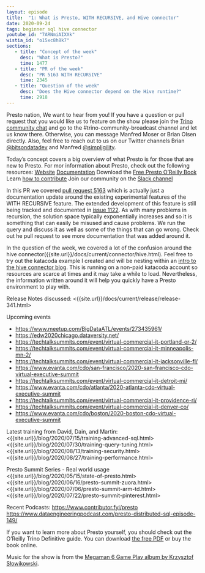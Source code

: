 ```yaml
---
layout: episode
title:  "1: What is Presto, WITH RECURSIVE, and Hive connector"
date: 2020-09-24
tags: beginner sql hive connector
youtube_id: "7ARNmiAIXXk"
wistia_id: "o15xc8h8k7"
sections: 
   - title: "Concept of the week"
     desc: "What is Presto?"
     time: 1477
   - title: "PR of the week"
     desc: "PR 5163 WITH RECURSIVE"
     time: 2345
   - title: "Question of the week"
     desc: "Does the Hive connector depend on the Hive runtime?"
     time: 2918
---
```


Presto nation, We want to hear from you! If you have a question or pull request 
that you would like us to feature on the show please join the 
[Trino community chat](slack.html) and go to the 
\#trino-community-broadcast channel and let us know there. Otherwise, you can 
message Manfred Moser or Brian Olsen directly. Also, feel free to reach out
to us on our Twitter channels Brian 
[@bitsondatadev](https://twitter.com/bitsondatadev) and Manfred 
[@simpligility](https://twitter.com/simpligility).

Today’s concept covers a big overview of what Presto is for those that are new
to Presto. For mor information about Presto, check out the following resources:
[Website](/)
[Documentation]({{site.url}}/docs/current/)
Download the [Free Presto O’Reilly Book](https://www.starburstdata.com/oreilly-presto-guide-download/)
Learn [how to contribute](/development/)
Join our community on the [Slack channel](/slack.html)

In this PR we covered [pull request 5163]({{site.github_repo_url}}/pull/5163)
which is actually just a documentation update around the existing
experimental features of the WITH RECURSIVE feature. The extended development of
this feature is still being tracked and documented in 
[issue 1122]({{site.github_repo_url}}/issues/1122). As with many 
problems in recursion, the solution space typically exponentially increases and
so it is something that can easily be misused and cause problems. We run the 
query and discuss it as well as some of the things that can go wrong. Check out
 he pull request to see more documentation that was added around it.

In the question of the week, we covered a lot of the confusion around the hive
connector({{site.url}}/docs/current/connector/hive.html). Feel free to 
try out the katacoda example I created and will be nesting within an 
[intro to the hive connector blog](blog/2020/10/20/intro-to-hive-connector.html).
This is running on a non-paid katacoda account so resources are scarce at times
and it may take a while to load. Nevertheless, the information written around it
will help you quickly have a Presto environment to play with.

Release Notes discussed:
<{{site.url}}/docs/current/release/release-341.html>

Upcoming events
 - <https://www.meetup.com/BigDataATL/events/273435961/>
 - <https://edw2020chicago.dataversity.net/>
 - <https://techtalksummits.com/event/virtual-commercial-it-portland-or-2/>
 - <https://techtalksummits.com/event/virtual-commercial-it-minneapolis-mn-2/>
 - <https://techtalksummits.com/event/virtual-commercial-it-jacksonville-fl/>
 - <https://www.evanta.com/cdo/san-francisco/2020-san-francisco-cdo-virtual-executive-summit>
 - <https://techtalksummits.com/event/virtual-commercial-it-detroit-mi/>
 - <https://www.evanta.com/cdo/atlanta/2020-atlanta-cdo-virtual-executive-summit>
 - <https://techtalksummits.com/event/virtual-commercial-it-providence-ri/>
 - <https://techtalksummits.com/event/virtual-commercial-it-denver-co/>
 - <https://www.evanta.com/cdo/boston/2020-boston-cdo-virtual-executive-summit>

Latest training from David, Dain, and Martin:
<{{site.url}}/blog/2020/07/15/training-advanced-sql.html>
<{{site.url}}/blog/2020/07/30/training-query-tuning.html>
<{{site.url}}/blog/2020/08/13/training-security.html>
<{{site.url}}/blog/2020/08/27/training-performance.html>

Presto Summit Series - Real world usage
<{{site.url}}/blog/2020/05/15/state-of-presto.html>
<{{site.url}}/blog/2020/06/16/presto-summit-zuora.html>
<{{site.url}}/blog/2020/07/06/presto-summit-arm-td.html>
<{{site.url}}/blog/2020/07/22/presto-summit-pinterest.html>

Recent Podcasts:
<https://www.contributor.fyi/presto>
<https://www.dataengineeringpodcast.com/presto-distributed-sql-episode-149/>


If you want to learn more about Presto yourself, you should check out the 
O’Reilly Trino Definitive guide. You can download 
[the free PDF](https://www.starburstdata.com/oreilly-presto-guide-download/) or 
buy the book online.

Music for the show is from the [Megaman 6 Game Play album by Krzysztof 
Słowikowski](https://krzysztofslowikowski.bandcamp.com/album/mega-man-6-gp).

